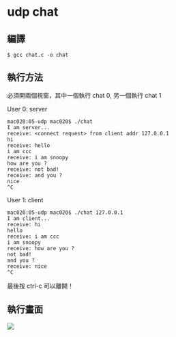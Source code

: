 # udp chat


## 編譯

```
$ gcc chat.c -o chat
```

## 執行方法

必須開兩個視窗，其中一個執行 chat 0, 另一個執行 chat 1

User 0: server
```
mac020:05-udp mac020$ ./chat
I am server...
receive: <connect request> from client addr 127.0.0.1
hi
receive: hello
i am ccc
receive: i am snoopy
how are you ?
receive: not bad!
receive: and you ?
nice
^C
```

User 1: client

```
mac020:05-udp mac020$ ./chat 127.0.0.1
I am client...
receive: hi
hello
receive: i am ccc
i am snoopy
receive: how are you ?
not bad!
and you ?
receive: nice
^C
```

最後按 ctrl-c 可以離開！

## 執行畫面

![](./chat.png)
